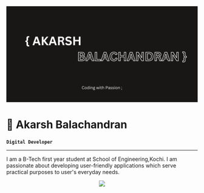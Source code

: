 <img src="AKARSH.png" alt="profile banner">

# 🦥 Akarsh Balachandran
**`Digital Developer`**
<hr>

I am a B-Tech first year student at School of Engineering,Kochi.
I am passionate about developing user-friendly applications which serve practical purposes to user's everyday needs.

<p align="center">
<img src="https://komarev.com/ghpvc/?username=akrsh47&color=191616&style=for-the-badge&label=👀+Watchers&abbreviated=true">
</p>
